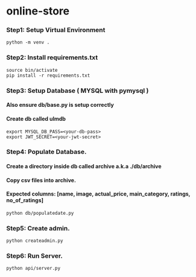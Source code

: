 # online-store

### Step1: Setup Virtual Environment
```
python -m venv .
```

### Step2: Install requirements.txt
```
source bin/activate
pip install -r requirements.txt
```

### Step3: Setup Database ( MYSQL with pymysql )
#### Also ensure db/base.py is setup correctly
#### Create db called ulmdb
```
export MYSQL_DB_PASS=<your-db-pass>
export JWT_SECRET=<your-jwt-secret>
```

### Step4: Populate Database.
#### Create a directory inside db called archive a.k.a ./db/archive
#### Copy csv files into archive. 
#### Expected columns: [name, image, actual_price, main_category, ratings, no_of_ratings]
```
python db/populatedate.py
```

### Step5: Create admin.
```
python createadmin.py
```

### Step6: Run Server.
```
python api/server.py
```

